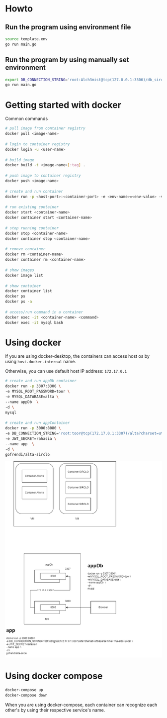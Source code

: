 # Howto


## Run the program using environment file

```bash
source template.env
go run main.go
```

## Run the program by using manually set environment

```bash
export DB_CONNECTION_STRING='root:Alch3mist@tcp(127.0.0.1:3306)/db_sirclo_api_gorm?charset=utf8&parseTime=True&loc=Local'
go run main.go
```

# Getting started with docker

Common commands

```bash
# pull image from container registry
docker pull <image-name>

# login to container registry
docker login -u <user-name>

# build image
docker build -t <image-name>[:tag] .

# push image to container registry
docker push <image-name>

# create and run container
docker run -p <host-port>:<container-port> -e <env-name>=<env-value> -v <host-volume>:<container-volume> --name <container-name> <image-name>

# run existing container
docker start <container-name>
docker container start <container-name>

# stop running container
docker stop <container-name>
docker container stop <container-name>

# remove container
docker rm <container-name>
docker container rm <container-name>

# show images
docker image list

# show container
docker container list
docker ps
docker ps -a

# access/run command in a container
docker exec -it <container-name> <command>
docker exec -it mysql bash
```

# Using docker

If you are using docker-desktop, the containers can access host os by using `host.docker.internal` name.

Otherwise, you can use default host IP address: `172.17.0.1`

```bash
# create and run appDb container
docker run -p 3307:3306 \
-e MYSQL_ROOT_PASSWORD=toor \
-e MYSQL_DATABASE=alta \
--name appDb  \
-d \
mysql

# create and run appContainer
docker run -p 3000:8080 \
-e DB_CONNECTION_STRING='root:toor@tcp(172.17.0.1:3307)/alta?charset=utf8&parseTime=True&loc=Local' \
-e JWT_SECRET=rahasia \
--name app  \
-d \
gofrendi/alta-sirclo
```

![container-architecture](images/container-architecture.png)

# Using docker compose

```bash
docker-compose up
docker-compose down
```

When you are using docker-compose, each container can recognize each other's by using their respective service's name.